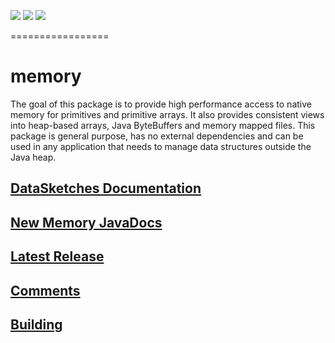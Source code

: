 [![][travis img]][travis] [![][coveralls img]][coveralls] [![][mavenbadge img]][mavenbadge]

 =================

# memory
 The goal of this package is to provide high performance access to native memory for primitives
 and primitive arrays. It also provides consistent views into heap-based arrays,
 Java ByteBuffers and memory mapped files. This package is general purpose, has no external
 dependencies and can be used in any application that needs to manage data structures outside
 the Java heap.

## [DataSketches Documentation](https://datasketches.github.io)

## [New Memory JavaDocs](https://github.com/DataSketches/memory/blob/master/docs/memory/snapshot/apidocs/index.html)

## [Latest Release](https://github.com/DataSketches/memory/releases)

## [Comments](https://groups.google.com/forum/#!forum/sketches-user)

## [Building](https://github.com/DataSketches/memory/blob/master/README_building.md)


[travis]:https://travis-ci.org//DataSketches/memory/builds?branch=master
[travis img]:https://secure.travis-ci.org/DataSketches/memory.svg?branch=master

[coveralls]:https://coveralls.io/github/DataSketches/memory?branch=master
[coveralls img]:https://coveralls.io/repos/github/DataSketches/memory/badge.svg?branch=master

[mavenbadge]:https://search.maven.org/#search|gav|1|g%3A%22com.yahoo.datasketches%22%20AND%20a%3A%22memory%22
[mavenbadge img]:https://maven-badges.herokuapp.com/maven-central/com.yahoo.datasketches/memory/badge.svg

